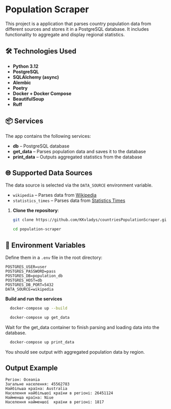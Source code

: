 # Population Scraper

This project is a application that parses country population data from different sources and stores it in a PostgreSQL
database. It includes functionality to aggregate and display regional statistics.

## 🛠️ Technologies Used

- **Python 3.12**
- **PostgreSQL**
- **SQLAlchemy (async)**
- **Alembic**
- **Poetry**
- **Docker + Docker Compose**
- **BeautifulSoup**
- **Ruff**

## 📦 Services

The app contains the following services:

- **db** – PostgreSQL database
- **get_data** – Parses population data and saves it to the database
- **print_data** – Outputs aggregated statistics from the database

## 🌐 Supported Data Sources

The data source is selected via the `DATA_SOURCE` environment variable.

- `wikipedia` – Parses data
  from [Wikipedia](https://en.wikipedia.org/wiki/List_of_countries_by_population_(United_Nations))
- `statistics_times` – Parses data
  from [Statistics Times](https://statisticstimes.com/demographics/countries-by-population.php)


1. **Clone the repository**:

   ```bash
   git clone https://github.com/KKvladys/countriesPopulationScraper.git
   ```
   ```bash
   cd population-scraper
    ```

## 🔧 Environment Variables

Define them in a `.env` file in the root directory:

```env
POSTGRES_USER=user
POSTGRES_PASSWORD=pass
POSTGRES_DB=population_db
POSTGRES_HOST=db
POSTGRES_DB_PORT=5432
DATA_SOURCE=wikipedia
```

**Build and run the services**

```bash
  docker-compose up --build
```

```bash
  docker-compose up get_data
```
Wait for the get_data container to finish parsing and loading data into the database.
```bash
  docker-compose up print_data
```
You should see output with aggregated population data by region.

## Output Example
```angular2html
Регіон: Oceania                                                                                                                                 
Загальне населення: 45562783                                                                                                                  
Найбільша країна: Australia
Населення найбільшої країни в регіоні: 26451124                                                                                               
Найменша країна: Niue                                                                                                                         
Населення найменшої  країни в регіоні: 1817  
```